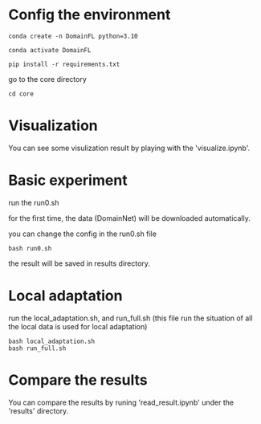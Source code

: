# Config the environment

```
conda create -n DomainFL python=3.10
```

```
conda activate DomainFL
```

```
pip install -r requirements.txt
```

go to the core directory

```
cd core
```

# Visualization

You can see some visulization result by playing with the 'visualize.ipynb'.

# Basic experiment

run the run0.sh

for the first time, the data (DomainNet) will be downloaded automatically.

you can change the config in the run0.sh file

```
bash run0.sh
```

the result will be saved in results directory.

# Local adaptation

run the local_adaptation.sh, and run_full.sh (this file run the situation of all the local data is used for local adaptation)

```
bash local_adaptation.sh
bash run_full.sh
```

# Compare the results

You can compare the results by runing 'read_result.ipynb' under the 'results' directory.
